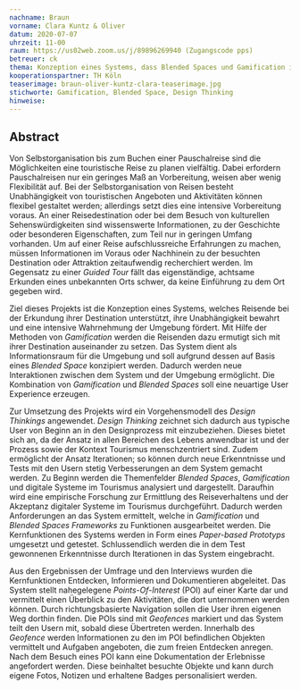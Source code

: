 ```yaml
---
nachname: Braun
vorname: Clara Kuntz & Oliver
datum: 2020-07-07
uhrzeit: 11-00
raum: https://us02web.zoom.us/j/89896269940 (Zugangscode pps)
betreuer: ck
thema: Konzeption eines Systems, dass Blended Spaces und Gamification im Kontext Tourismus nutzt
kooperationspartner: TH Köln
teaserimage: braun-oliver-kuntz-clara-teaserimage.jpg
stichworte: Gamification, Blended Space, Design Thinking
hinweise:
---
```


## Abstract

Von Selbstorganisation bis zum Buchen einer Pauschalreise sind die Möglichkeiten eine touristische Reise zu planen vielfältig. Dabei erfordern Pauschalreisen nur ein geringes Maß an Vorbereitung, weisen aber wenig Flexibilität auf. Bei der Selbstorganisation von Reisen besteht Unabhängigkeit von touristischen Angeboten und Aktivitäten können flexibel gestaltet werden; allerdings setzt dies eine intensive Vorbereitung voraus. An einer Reisedestination oder bei dem Besuch von kulturellen Sehenswürdigkeiten sind wissenswerte Informationen, zu der Geschichte oder besonderen Eigenschaften, zum Teil nur in geringen Umfang vorhanden. Um auf einer Reise aufschlussreiche Erfahrungen zu machen, müssen Informationen im Voraus oder Nachhinein zu der besuchten Destination oder Attraktion zeitaufwendig recherchiert werden. Im Gegensatz zu einer *Guided Tour* fällt das eigenständige, achtsame Erkunden eines unbekannten Orts schwer, da keine Einführung zu dem Ort gegeben wird.

Ziel dieses Projekts ist die Konzeption eines Systems, welches Reisende bei der Erkundung ihrer Destination unterstützt, ihre Unabhängigkeit bewahrt und eine intensive Wahrnehmung der Umgebung fördert. Mit Hilfe der Methoden von *Gamification* werden die Reisenden dazu ermutigt sich mit ihrer Destination auseinander zu setzen. Das System dient als Informationsraum für die Umgebung und soll aufgrund dessen auf Basis eines *Blended Space* konzipiert werden. Dadurch werden neue Interaktionen zwischen dem System und der Umgebung ermöglicht. Die Kombination von *Gamification* und *Blended Spaces* soll eine neuartige User Experience erzeugen.

Zur Umsetzung des Projekts wird ein Vorgehensmodell des *Design Thinkings* angewendet. *Design Thinking* zeichnet sich dadurch aus typische User von Beginn an in den Designprozess mit einzubeziehen. Dieses bietet sich an, da der Ansatz in allen Bereichen des Lebens anwendbar ist und der Prozess sowie der Kontext Tourismus menschzentriert sind. Zudem ermöglicht der Ansatz Iterationen; so können durch neue Erkenntnisse und Tests mit den Usern stetig Verbesserungen an dem System gemacht werden. Zu Beginn werden die Themenfelder *Blended Spaces*, *Gamification* und digitale Systeme im Tourismus analysiert und dargestellt. Daraufhin wird eine empirische Forschung zur Ermittlung des Reiseverhaltens und der Akzeptanz digitaler Systeme im Tourismus durchgeführt. Dadurch werden Anforderungen an das System ermittelt, welche in *Gamification* und *Blended Spaces Frameworks* zu Funktionen ausgearbeitet werden. Die Kernfunktionen des Systems werden in Form eines *Paper-based Prototyps* umgesetzt und getestet. Schlussendlich werden die in dem Test gewonnenen Erkenntnisse durch Iterationen in das System eingebracht.

Aus den Ergebnissen der Umfrage und den Interviews wurden die Kernfunktionen Entdecken, Informieren und Dokumentieren abgeleitet. Das System stellt nahegelegene *Points-Of-Interest* (POI) auf einer Karte dar und vermittelt einen Überblick zu den Aktivitäten, die dort unternommen werden können. Durch richtungsbasierte Navigation sollen die User ihren eigenen Weg dorthin finden. Die POIs sind mit *Geofences* markiert und das System teilt den Usern mit, sobald diese Übertreten werden. Innerhalb des *Geofence* werden Informationen zu den im POI befindlichen Objekten vermittelt und Aufgaben angeboten, die zum freien Entdecken anregen. Nach dem Besuch eines POI kann eine Dokumentation der Erlebnisse angefordert werden. Diese beinhaltet besuchte Objekte und kann durch eigene Fotos, Notizen und erhaltene Badges personalisiert werden.